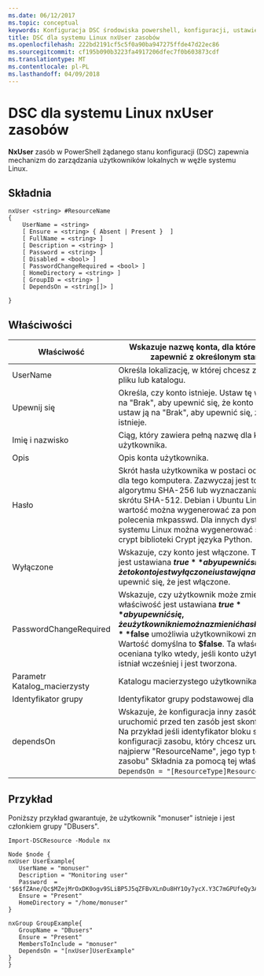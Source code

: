 ```yaml
---
ms.date: 06/12/2017
ms.topic: conceptual
keywords: Konfiguracja DSC środowiska powershell, konfiguracji, ustawienia
title: DSC dla systemu Linux nxUser zasobów
ms.openlocfilehash: 222bd2191cf5c5f0a90ba947275ffde47d22ec86
ms.sourcegitcommit: cf195b090b3223fa4917206dfec7f0b603873cdf
ms.translationtype: MT
ms.contentlocale: pl-PL
ms.lasthandoff: 04/09/2018
---
```

# <a name="dsc-for-linux-nxuser-resource"></a>DSC dla systemu Linux nxUser zasobów

**NxUser** zasób w PowerShell żądanego stanu konfiguracji (DSC) zapewnia mechanizm do zarządzania użytkowników lokalnych w węźle systemu Linux.

## <a name="syntax"></a>Składnia

```
nxUser <string> #ResourceName
{
    UserName = <string>
    [ Ensure = <string> { Absent | Present }  ]
    [ FullName = <string> ]
    [ Description = <string> ]
    [ Password = <string> ]
    [ Disabled = <bool> ]
    [ PasswordChangeRequired = <bool> ]
    [ HomeDirectory = <string> ]
    [ GroupID = <string> ]
    [ DependsOn = <string[]> ]

}
```

## <a name="properties"></a>Właściwości

|  Właściwość |  Wskazuje nazwę konta, dla którego chcesz zapewnić z określonym stanem. |
|---|---|
| UserName| Określa lokalizację, w której chcesz zapewnić stan pliku lub katalogu.|
| Upewnij się| Określa, czy konto istnieje. Ustaw tę właściwość na "Brak", aby upewnić się, że konto istnieje i ustaw ją na "Brak", aby upewnić się, że konto nie istnieje.|
| Imię i nazwisko| Ciąg, który zawiera pełną nazwę dla konta użytkownika.|
| Opis| Opis konta użytkownika.|
| Hasło| Skrót hasła użytkownika w postaci odpowiednie dla tego komputera. Zazwyczaj jest to solone algorytmu SHA-256 lub wyznaczania wartości skrótu SHA-512. Debian i Ubuntu Linux tę wartość można wygenerować za pomocą polecenia mkpasswd. Dla innych dystrybucjach systemu Linux można wygenerować skrót metoda crypt biblioteki Crypt języka Python.|
| Wyłączone| Wskazuje, czy konto jest włączone. Ta właściwość jest ustawiana **$true** aby upewnić się, że to konto jest wyłączone i ustaw ją na **$false** aby upewnić się, że jest włączone.|
| PasswordChangeRequired| Wskazuje, czy użytkownik może zmienić hasło. Ta właściwość jest ustawiana **$true** aby upewnić się, że użytkownik nie można zmienić hasło i ustaw ją na **$false** umożliwia użytkownikowi zmianę hasła. Wartość domyślna to **$false**. Ta właściwość jest oceniana tylko wtedy, jeśli konto użytkownika nie istniał wcześniej i jest tworzona.|
| Parametr Katalog_macierzysty| Katalogu macierzystego użytkownika.|
| Identyfikator grupy| Identyfikator grupy podstawowej dla użytkownika.|
| dependsOn | Wskazuje, że konfiguracja inny zasób należy uruchomić przed ten zasób jest skonfigurowany. Na przykład jeśli identyfikator bloku skryptu konfiguracji zasobu, który chcesz uruchomić jest najpierw "ResourceName", jego typ to "Typu zasobu" Składnia za pomocą tej właściwości jest `DependsOn = "[ResourceType]ResourceName"`.|

## <a name="example"></a>Przykład

Poniższy przykład gwarantuje, że użytkownik "monuser" istnieje i jest członkiem grupy "DBusers".

```
Import-DSCResource -Module nx

Node $node {
nxUser UserExample{
   UserName = "monuser"
   Description = "Monitoring user"
   Password  =    '$6$fZAne/Qc$MZejMrOxDK0ogv9SLiBP5J5qZFBvXLnDu8HY1Oy7ycX.Y3C7mGPUfeQy3A82ev3zIabhDQnj2ayeuGn02CqE/0'
   Ensure = "Present"
   HomeDirectory = "/home/monuser"
}

nxGroup GroupExample{
   GroupName = "DBusers"
   Ensure = "Present"
   MembersToInclude = "monuser"
   DependsOn = "[nxUser]UserExample"
}
}
```